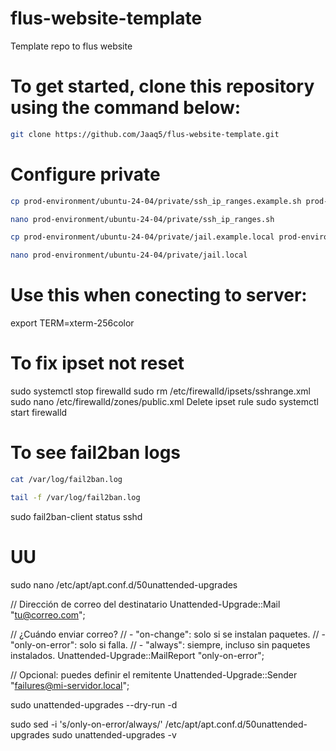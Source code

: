 # flus-website-template

Template repo to flus website

# To get started, clone this repository using the command below:

```bash
git clone https://github.com/Jaaq5/flus-website-template.git
```

# Configure private

```bash
cp prod-environment/ubuntu-24-04/private/ssh_ip_ranges.example.sh prod-environment/ubuntu-24-04/private/ssh_ip_ranges.sh
```

```bash
nano prod-environment/ubuntu-24-04/private/ssh_ip_ranges.sh
```

```bash
cp prod-environment/ubuntu-24-04/private/jail.example.local prod-environment/ubuntu-24-04/private/jail.local
```

```bash
nano prod-environment/ubuntu-24-04/private/jail.local
```

# Use this when conecting to server:

export TERM=xterm-256color

# To fix ipset not reset

sudo systemctl stop firewalld
sudo rm /etc/firewalld/ipsets/sshrange.xml
sudo nano /etc/firewalld/zones/public.xml
Delete ipset rule
sudo systemctl start firewalld

# To see fail2ban logs

```bash
cat /var/log/fail2ban.log
```

```bash
tail -f /var/log/fail2ban.log
```

sudo fail2ban-client status sshd

# UU

sudo nano /etc/apt/apt.conf.d/50unattended-upgrades

// Dirección de correo del destinatario
Unattended-Upgrade::Mail "tu@correo.com";

// ¿Cuándo enviar correo?
// - "on-change": solo si se instalan paquetes.
// - "only-on-error": solo si falla.
// - "always": siempre, incluso sin paquetes instalados.
Unattended-Upgrade::MailReport "only-on-error";

// Opcional: puedes definir el remitente
Unattended-Upgrade::Sender "failures@mi-servidor.local";

sudo unattended-upgrades --dry-run -d

sudo sed -i 's/only-on-error/always/' /etc/apt/apt.conf.d/50unattended-upgrades
sudo unattended-upgrades -v
